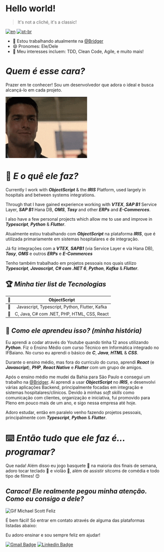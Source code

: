 <!--Main section-->
# Hello world!

> It's not a cliché, it's a classic!

[![en](https://img.shields.io/badge/lang-en-red.svg)](https://github.com/silveira42/silveira42/blob/main/README.md)
[![pt-br](https://img.shields.io/badge/lang-pt--br-green.svg)](https://github.com/silveira42/silveira42/blob/main/LEIAME.md)

- 💼 Estou trabalhando atualmente na [@Bridger](https://github.com/Grupo-Bridger)
- 😄 Pronomes: Ele/Dele
- 🔭 Meu interesses incluem: TDD, Clean Code, Agile, e muito mais!

<!--Introduction-->
# _Quem é esse cara?_
Prazer em te conhecer! Sou um desenvolvedor que adora o ideal e busca alcançá-lo em cada projeto.

<img src="refs/happyTomCruise.gif" alt="Gif Tom Cruise Feliz" height="200" />

<!--Skillset-->
# 🤷 _E o quê ele faz?_
Currently I work with **_ObjectScript_** & the **_IRIS_** Platform, used largely in hospitals and between systems integrations.

Through that I have gained experience working with **_VTEX_**, **_SAP B1_** Service Layer, **_SAP B1_** Hana DB, **_OMS_**, **_Tasy_** and other **_ERPs_** and **_E-Commerces_**.

I also have a few personal projects which allow me to use and improve in **_Typescript_**, **_Python_** & **_Flutter_**.

Atualmente estou trabalhando com **_ObjectScript_** na plataforma **_IRIS_**, que é utilizada primariamente em sistemas hospitalares e de integração.

Já fiz integrações com a **_VTEX_**, **_SAPB1_** (via Service Layer e via Hana DB), **_Tasy_**, **_OMS_** e outros **_ERPs_** e **_E-Commerces_**

Tenho também trabalhado em projetos pessoais nos quais utilizo **_Typescript_**, **_Javascript_**, **_C# com .NET 6_**, **_Python_**, **_Kafka_** & **_Flutter_**.

<!--Known languages/technologies-->
## 🏆 _Minha tier list de Tecnologias_
| 🥇 | ObjectScript |
|:---:|:---:|
| 🥈 | Javascript, Typescript, Python, Flutter, Kafka |
| 🥉 | C, Java, C# com .NET, PHP, HTML, CSS, React |

<!--Skillset-->
## 📖 _Como ele aprendeu isso? (minha história)_
Eu aprendi a codar através do Youtube quando tinha 12 anos utilizando **_Python_**. Fiz o Ensino Médio com curso Técnico em Informática integrado no IFBaiano. No curso eu aprendi o básico de **_C_**, **_Java_**, **_HTML_** & **_CSS_**.

Durante o ensino médio, mas fora do curriculo do curso, aprendi **_React_** (e **_Javascript_**), **_PHP_**, **_React Native_** e **_Flutter_** com um grupo de amigos.

Após o ensino médio me mudei da Bahia para São Paulo e consegui um trabalho na [@Bridger](https://github.com/Grupo-Bridger). Aí aprendi a usar **_ObjectScript_** no **_IRIS_**, e desenvolvi várias aplicações Backend, principalmente focadas em integração e sistemas hospitalares/clínicos. Devido à minhas _soft skills_ como comunicação com clientes, organização e iniciativa, fui promovido para Pleno em pouco mais de um ano, e sigo nessa empresa até hoje.

Adoro estudar, então em paralelo venho fazendo projetos pessoais, principalmente com **_Typescript_**, **_Python_** & **_Flutter_**.

<!--Other interests-->
# ⌨️ **_Então tudo que ele faz é... programar?_**
Que nada! Além disso eu jogo basquete 🏀 na maioria dos finais de semana, adoro tocar teclado 🎹 e violão 🎸, além de assistir sitcoms de comédia e todo tipo de filmes! 😊

<!--Contact info-->
## **_Caraca! Ele realmente pegou minha atenção. Como eu consigo a dele?_**

<img src="refs/steve-carell-wow.gif" alt="Gif Michael Scott Feliz" height="200" />

É bem fácil! Só entrar em contato através de alguma das plataformas listadas abaixo:

Eu adoro ensinar e sou sempre feliz em ajudar!

[![Gmail Badge](https://img.shields.io/badge/-Gmail-%23333?style=for-the-badge&logo=gmail&logoColor=white)](mailto:silverdev42@gmail.com)
[![Linkedin Badge](https://img.shields.io/badge/-LinkedIn-0077B5?style=for-the-badge&logo=Linkedin&logoColor=white&link=https://www.linkedin.com/in/silveirabruno842/)](https://www.linkedin.com/in/silveirabruno842/)

